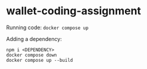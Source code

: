 # wallet-coding-assignment

Running code: `docker compose up`

Adding a dependency:
```
npm i <DEPENDENCY>
docker compose down
docker compose up --build
```